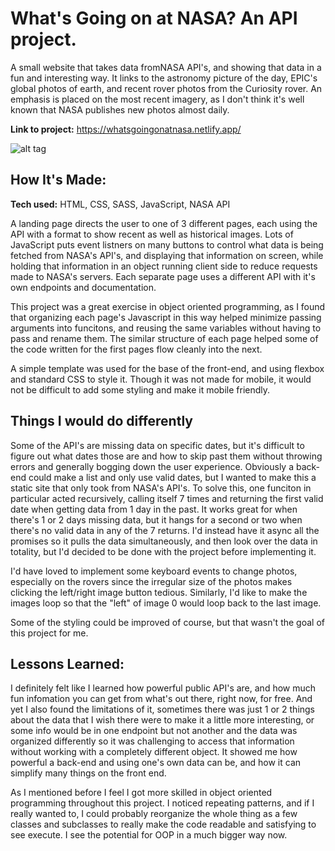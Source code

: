 # What's Going on at NASA? An API project.
A small website that takes data fromNASA API's, and showing that data in a fun and interesting way. It links to the astronomy picture of the day, EPIC's global photos of earth, and recent rover photos from the Curiosity rover. An emphasis is placed on the most recent imagery, as I don't think it's well known that NASA publishes new photos almost daily.

**Link to project:** https://whatsgoingonatnasa.netlify.app/

![alt tag](http://placecorgi.com/1200/650)

## How It's Made:

**Tech used:** HTML, CSS, SASS, JavaScript, NASA API

A landing page directs the user to one of 3 different pages, each using the API with a format to show recent as well as historical images. Lots of JavaScript puts event listners on many buttons to control what data is being fetched from NASA's API's, and displaying that information on screen, while holding that information in an object running client side to reduce requests made to NASA's servers. Each separate page uses a different API with it's own endpoints and documentation. 

This project was a great exercise in object oriented programming, as I found that organizing each page's Javascript in this way helped minimize passing arguments into funcitons, and reusing the same variables without having to pass and rename them. The similar structure of each page helped some of the code written for the first pages flow cleanly into the next.

A simple template was used for the base of the front-end, and using flexbox and standard CSS to style it. Though it was not made for mobile, it would not be difficult to add some styling and make it mobile friendly.

## Things I would do differently

Some of the API's are missing data on specific dates, but it's difficult to figure out what dates those are and how to skip past them without throwing errors and generally bogging down the user experience. Obviously a back-end could make a list and only use valid dates, but I wanted to make this a static site that only took from NASA's API's. To solve this, one funciton in particular acted recursively, calling itself 7 times and returning the first valid date when getting data from 1 day in the past. It works great for when there's 1 or 2 days missing data, but it hangs for a second or two when there's no valid data in any of the 7 returns. I'd instead have it async all the promises so it pulls the data simultaneously, and then look over the data in totality, but I'd decided to be done with the project before implementing it.

I'd have loved to implement some keyboard events to change photos, especially on the rovers since the irregular size of the photos makes clicking the left/right image button tedious. Similarly, I'd like to make the images loop so that the "left" of image 0 would loop back to the last image.

Some of the styling could be improved of course, but that wasn't the goal of this project for me. 

## Lessons Learned:

I definitely felt like I learned how powerful public API's are, and how much fun infomation you can get from what's out there, right now, for free. And yet I also found the limitations of it, sometimes there was just 1 or 2 things about the data that I wish there were to make it a little more interesting, or some info would be in one endpoint but not another and the data was organized differently so it was challenging to access that information without working with a completely different object. It showed me how powerful a back-end and using one's own data can be, and how it can simplify many things on the front end.

As I mentioned before I feel I got more skilled in object oriented programming throughout this project. I noticed repeating patterns, and if I really wanted to, I could probably reorganize the whole thing as a few classes and subclasses to really make the code readable and satisfying to see execute. I see the potential for OOP in a much bigger way now. 

